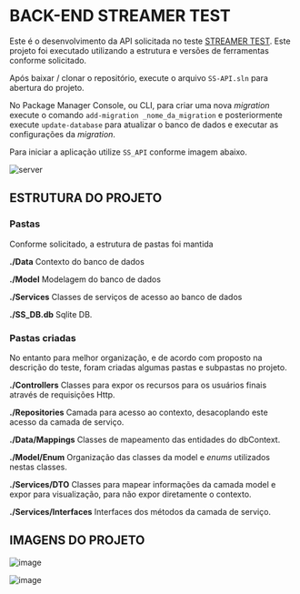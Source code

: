 # BACK-END STREAMER TEST

Este é o desenvolvimento da API solicitada no teste [STREAMER TEST](https://github.com/jpmendonca/streamertest).
Este projeto foi executado utilizando a estrutura e versões de ferramentas conforme solicitado.

Após baixar / clonar o repositório, execute o arquivo `SS-API.sln` para abertura do projeto.

No Package Manager Console, ou CLI, para criar uma nova _migration_ execute o comando `add-migration _nome_da_migration` e posteriormente execute `update-database` para atualizar o banco de dados e executar as configurações da _migration_.

Para iniciar a aplicação utilize `SS_API` conforme imagem abaixo.

![server](https://user-images.githubusercontent.com/37385246/117552329-0806ba00-b021-11eb-8d5f-734a6334f10a.png)

## ESTRUTURA DO PROJETO
### Pastas
Conforme solicitado, a estrutura de pastas foi mantida

**./Data**
Contexto do banco de dados

**./Model**
Modelagem do banco de dados

**./Services**
Classes de serviços de acesso ao banco de dados

**./SS_DB.db**
Sqlite DB.

### Pastas criadas
No entanto para melhor organização, e de acordo com proposto na descrição do teste, foram criadas algumas pastas e subpastas no projeto.

**./Controllers**
Classes para expor os recursos para os usuários finais através de requisições Http.

**./Repositories**
Camada para acesso ao contexto, desacoplando este acesso da camada de serviço.

**./Data/Mappings**
Classes de mapeamento das entidades do dbContext.

**./Model/Enum**
Organização das classes da model e _enums_ utilizados nestas classes.

**./Services/DTO**
Classes para mapear informações da camada model e expor para visualização, para não expor diretamente o contexto.

**./Services/Interfaces**
Interfaces dos métodos da camada de serviço.

## IMAGENS DO PROJETO

![image](https://user-images.githubusercontent.com/37385246/117550040-5cf00380-b014-11eb-9983-30bbaab85a10.png)

![image](https://user-images.githubusercontent.com/37385246/117550083-9f194500-b014-11eb-9d0c-f105fac769a3.png)
